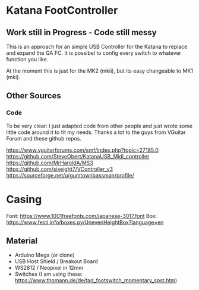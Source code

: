 # Katana FootController

## Work still in Progress - Code still messy 
This is an approach for an simple USB Controller for the Katana to replace and expand the GA FC.
It is possibel to config every switch to whatever function you like.

At the moment this is just for the MK2 (mkii), but its easy changeable to MK1 (mki).

## Other Sources
### Code
To be very clear: I just adapted code from other people and just wrote some little code around it to fit my needs. Thanks a lot to the guys from VGuitar Forum and these github repos.

https://www.vguitarforums.com/smf/index.php?topic=27185.0
https://github.com/SteveObert/KatanaUSB_Midi_controller
https://github.com/MrHaroldA/MS3
https://github.com/sixeight7/VController_v3
https://sourceforge.net/u/gumtownbassman/profile/

# Casing

Font: https://www.1001freefonts.com/japanese-3017.font
Box: https://www.festi.info/boxes.py/UnevenHeightBox?language=en 

## Material
- Arduino Mega (or clone)
- USB Host Shield / Breakout Board
- WS2812 / Neopixel in 12mm
- Switches (I am using these: https://www.thomann.de/de/tad_footswitch_momentary_spst.htm)

